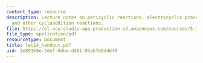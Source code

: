 ```yaml
---
content_type: resource
description: Lecture notes on pericyclic reactions, electrocyclic processes, Diels-Alder
  and other cycloaddition reactions.
file: https://ol-ocw-studio-app-production.s3.amazonaws.com/courses/5-13-organic-chemistry-ii-fall-2003/1e891b9e3def0dbed48105ab7e9dd6f0_lec14_handout.pdf
file_type: application/pdf
resourcetype: Document
title: lec14_handout.pdf
uid: 1e891b9e-3def-0dbe-d481-05ab7e9dd6f0
---
```

